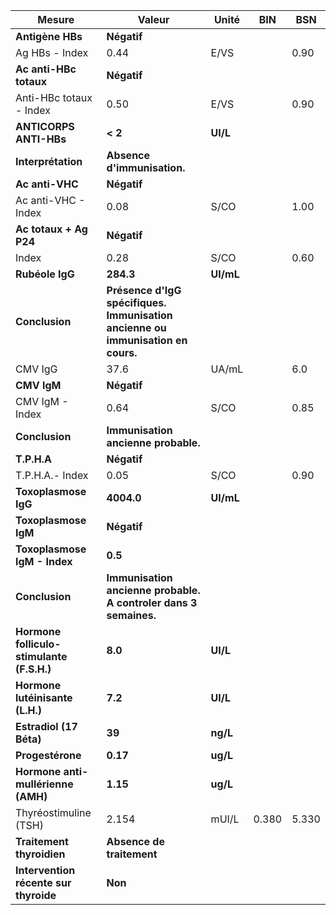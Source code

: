 |                  Mesure                 |                                     Valeur                                    |  Unité  | BIN | BSN |
|-----------------------------------------|-------------------------------------------------------------------------------|---------|-----|-----|
|             **Antigène HBs**            |                                  **Négatif**                                  |         |     |     |
|              Ag HBs - Index             |                                      0.44                                     |   E/VS  |     | 0.90|
|          **Ac anti-HBc totaux**         |                                  **Négatif**                                  |         |     |     |
|         Anti-HBc totaux - Index         |                                      0.50                                     |   E/VS  |     | 0.90|
|          **ANTICORPS ANTI-HBs**         |                                    **< 2**                                    | **UI/L**|     |     |
|            **Interprétation**           |                          **Absence d'immunisation.**                          |         |     |     |
|             **Ac anti-VHC**             |                                  **Négatif**                                  |         |     |     |
|           Ac anti-VHC - Index           |                                      0.08                                     |   S/CO  |     | 1.00|
|          **Ac totaux + Ag P24**         |                                  **Négatif**                                  |         |     |     |
|                  Index                  |                                      0.28                                     |   S/CO  |     | 0.60|
|             **Rubéole IgG**             |                                   **284.3**                                   |**UI/mL**|     |     |
|              **Conclusion**             |**Présence d'IgG spécifiques. Immunisation ancienne ou immunisation en cours.**|         |     |     |
|                 CMV IgG                 |                                      37.6                                     |  UA/mL  |     | 6.0 |
|               **CMV IgM**               |                                  **Négatif**                                  |         |     |     |
|             CMV IgM - Index             |                                      0.64                                     |   S/CO  |     | 0.85|
|              **Conclusion**             |                      **Immunisation ancienne probable.**                      |         |     |     |
|               **T.P.H.A**               |                                  **Négatif**                                  |         |     |     |
|             T.P.H.A.- Index             |                                      0.05                                     |   S/CO  |     | 0.90|
|           **Toxoplasmose IgG**          |                                   **4004.0**                                  |**UI/mL**|     |     |
|           **Toxoplasmose IgM**          |                                  **Négatif**                                  |         |     |     |
|       **Toxoplasmose IgM - Index**      |                                    **0.5**                                    |         |     |     |
|              **Conclusion**             |        **Immunisation ancienne probable. A controler dans 3 semaines.**       |         |     |     |
|**Hormone folliculo-stimulante (F.S.H.)**|                                    **8.0**                                    | **UI/L**|     |     |
|     **Hormone lutéinisante (L.H.)**     |                                    **7.2**                                    | **UI/L**|     |     |
|         **Estradiol (17 Béta)**         |                                     **39**                                    | **ng/L**|     |     |
|             **Progestérone**            |                                    **0.17**                                   | **ug/L**|     |     |
|    **Hormone anti-mullérienne (AMH)**   |                                    **1.15**                                   | **ug/L**|     |     |
|          Thyréostimuline (TSH)          |                                     2.154                                     |  mUI/L  |0.380|5.330|
|        **Traitement thyroidien**        |                           **Absence de traitement**                           |         |     |     |
|  **Intervention récente sur thyroide**  |                                    **Non**                                    |         |     |     |